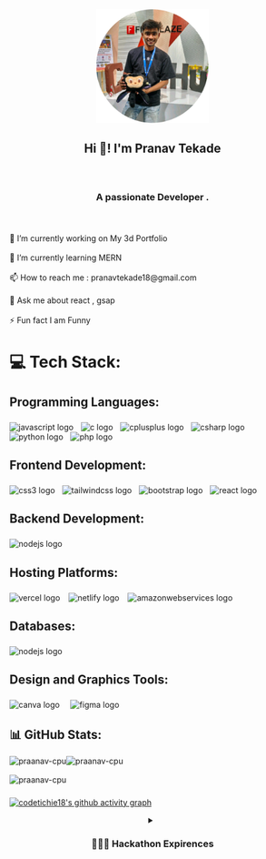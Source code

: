 <div align="center">
  <div align="center">
       <img height="200" src="dp.png.png"/>
  </div>
</div>

###

<h2 align="center">Hi 👋!   I'm Pranav Tekade</h2>

###

<br clear="both">

<h3 align="center">A passionate Developer .</h3>

###

<br clear="both">

<p align="left">🔭 I’m currently working on My 3d Portfolio<br><br>🌱 I’m currently learning MERN<br><br>📫 How to reach me  :  pranavtekade18@gmail.com<br><br>💬 Ask me about  react , gsap<br><br>⚡ Fun fact I am Funny</p>

###

<h1 align="left">💻 Tech Stack:</h1>

###

<h2 align="left">Programming Languages:</h2>

###

<div align="left">
  <img src="https://img.shields.io/badge/JavaScript-F7DF1E?logo=javascript&logoColor=black&style=for-the-badge" height="33" alt="javascript logo"  />
  <img width="5" />
  <img src="https://img.shields.io/badge/C-A8B9CC?logo=c&logoColor=black&style=for-the-badge" height="33" alt="c logo"  />
  <img width="5" />
  <img src="https://img.shields.io/badge/C++-00599C?logo=cplusplus&logoColor=white&style=for-the-badge" height="33" alt="cplusplus logo"  />
  <img width="5" />
  <img src="https://img.shields.io/badge/C Sharp-239120?logo=csharp&logoColor=white&style=for-the-badge" height="33" alt="csharp logo"  />
  <img width="5" />
  <img src="https://img.shields.io/badge/Python-3776AB?logo=python&logoColor=white&style=for-the-badge" height="33" alt="python logo"  />
  <img width="5" />
  <img src="https://img.shields.io/badge/PHP-777BB4?logo=php&logoColor=black&style=for-the-badge" height="33" alt="php logo"  />
</div>

###

<h2 align="left">Frontend Development:</h2>

###

<div align="left">
  <img src="https://img.shields.io/badge/CSS3-1572B6?logo=css3&logoColor=white&style=for-the-badge" height="33" alt="css3 logo"  />
  <img width="5" />
  <img src="https://img.shields.io/badge/Tailwind CSS-06B6D4?logo=tailwindcss&logoColor=black&style=for-the-badge" height="33" alt="tailwindcss logo"  />
  <img width="5" />
  <img src="https://img.shields.io/badge/Bootstrap-7952B3?logo=bootstrap&logoColor=white&style=for-the-badge" height="33" alt="bootstrap logo"  />
  <img width="5" />
  <img src="https://img.shields.io/badge/React-61DAFB?logo=react&logoColor=black&style=for-the-badge" height="33" alt="react logo"  />
</div>

###

<h2 align="left">Backend Development:</h2>

###

<div align="left">
  <img src="https://img.shields.io/badge/Node.js-339933?logo=nodedotjs&logoColor=white&style=for-the-badge" height="33" alt="nodejs logo"  />
</div>

###

<h2 align="left">Hosting Platforms:</h2>

###

<div align="left">
  <img src="https://img.shields.io/badge/Vercel-000000?logo=vercel&logoColor=white&style=for-the-badge" height="33" alt="vercel logo"  />
  <img width="7" />
  <img src="https://img.shields.io/badge/Netlify-00C7B7?logo=netlify&logoColor=black&style=for-the-badge" height="33" alt="netlify logo"  />
  <img width="7" />
  <img src="https://img.shields.io/badge/Amazon AWS-232F3E?logo=amazonaws&logoColor=white&style=for-the-badge" height="33" alt="amazonwebservices logo"  />
</div>

###

<h2 align="left">Databases:</h2>

###

<div align="left">
  <img src="https://img.shields.io/badge/Node.js-339933?logo=nodedotjs&logoColor=white&style=for-the-badge" height="40" alt="nodejs logo"  />
</div>

###

<h2 align="left">Design and Graphics Tools:</h2>

###

<div align="left">
  <img src="https://img.shields.io/badge/Canva-00C4CC?logo=canva&logoColor=black&style=for-the-badge" height="33" alt="canva logo"  />
  <img width="11" />
  <img src="https://img.shields.io/badge/Figma-F24E1E?logo=figma&logoColor=white&style=for-the-badge" height="33" alt="figma logo"  />
</div>

###

<h2 align="left">📊 GitHub Stats:</h2>

<p><img align="left" src="https://github-readme-streak-stats.herokuapp.com/?user=codetechie18&" alt="praanav-cpu" /></p>

<p>&nbsp;<img align="left" src="https://github-readme-stats.vercel.app/api?username=codetechie18&show_icons=true&locale=en" alt="praanav-cpu" /></p>

<p><img align="center" src="https://github-readme-stats.vercel.app/api/top-langs?username=codetechie18&show_icons=true&locale=en&layout=compact" alt="praanav-cpu" /></p>

 

###

 
[![codetichie18's github activity graph](https://github-readme-activity-graph.vercel.app/graph?username=codetechie18&theme=react-dark)](https://github.com/codetechie18/github-readme-activity-graph)


<details align="center">
  <summary> 
    <h3>👨🏻‍💻 Hackathon Expirences</h3>
  </summary>
<br>

| Position | Hackathon | Duration | Description | Link |
|----------|-----------|----------|-------------|------|
| Organising | Haack-Ar-Anya | 15th Nov 2025 | Jharkhand India's 24 Hours Premiere Hackathon | [NariNexus](https://www.hackaranya.live/) |
| Organising | Hack4Brahma | 4th Oct 2025 | Northeast India's 24 Hours Premiere Hackathon | [NariNexus](https://www.hack4brahma.live/) |
| Organising | NariHacks | 13th Sep 2025 | Central India’s Biggest Women-Only Hackathon | [NariNexus](https://www.narinexus.live/) |
| Organising | Hack4Maha | 30th Aug 2025 | Central India's 24 Hours Premiere Hackathon | [NariNexus](https://www.hack4maha.live/) |
 


 
 
 
